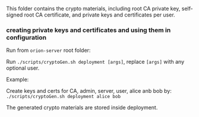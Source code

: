 This folder contains the crypto materials, including root CA private key, self-signed root CA certificate, and private keys and certificates per user.

### creating private keys and certificates and using them in configuration
Run from `orion-server` root folder:

Run `./scripts/cryptoGen.sh deployment [args]`,
replace `[args]` with any optional user.


Example:

Create keys and certs for CA, admin, server, user, alice anb bob by: `./scripts/cryptoGen.sh deployment alice bob`

The generated crypto materials are stored inside deployment.